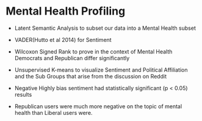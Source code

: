 # Mental Health Profiling

* Latent Semantic Analysis to subset our data into a Mental Health subset

* VADER(Hutto et al 2014) for Sentiment

* Wilcoxon Signed Rank to prove in the context of Mental Health Democrats and Republican differ significantly

* Unsupervised K-means to visualize Sentiment and Political Affiliation and the Sub Groups that arise from the discussion on Reddit

* Negative Highly bias sentiment had statistically significant (p < 0.05) results

* Republican users were much more negative on the topic of mental health than Liberal users were.